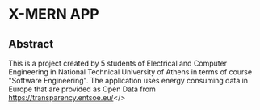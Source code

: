# X-MERN APP

## Abstract
This is a project created by 5 students of Electrical and Computer Engineering in National Technical University of Athens in terms of course "Software Engineering". The application uses energy consuming data in Europe that are provided as Open Data from <href>https://transparency.entsoe.eu/</>

